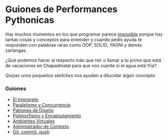 # Guiones de Performances Pythonicas

Hay muchos mumentos en los que programar parece [imposible](https://www.youtube.com/watch?v=qZFdl3umE7A) porque hay tantas cosas y conceptos para entender y cuando pedís ayuda te responden con palabras raras como OOP, SOLID, YAGNI y demás zarlangas. 

¿Qué podemos hacer al respecto más que reír o llamar a tu primo que está de vacaciones en Chapadmalal para que nos cuente si el agua está fría?

Quizas unos pequeños *sketches* nos ayuden a dilucidar algún concepto

### Guiones

- [El Interprete](./el_interprete/readme.md)
- [Paralelismo y Concurrencia](./paralelismo_y_concurrencia/readme.md)
- [Patrones de Diseño](./patrones_de_diseño/readme.md)
- [Polimorfismo y Encapsulamiento](./polimorfismo_y_encapsulamiento/readme.md)
- [Ambientes Virtuales](./ambientes_virtuales/readme.md)
- [Administrador de Contexto](./administrador_de_contexto/readme.md)
- [Git, commit, push](./git/readme.md)